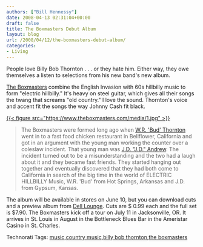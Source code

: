 ```yaml
---
authors: ["Bill Hennessy"]
date: 2008-04-13 02:31:04+00:00
draft: false
title: The Boxmasters Debut Album
layout: blog
url: /2008/04/12/the-boxmasters-debut-album/
categories:
- Living
---
```


People love Billy Bob Thornton . . . or they hate him. Either way, they owe themselves a listen to selections from his new band's new album.

 

[The Boxmasters](https://www.theboxmasters.com/) combine the English Invasion with 60s hillbilly music to form "electric hillbilly." It's heavy on steel guitar, which gives all their songs the twang that screams "old country." I love the sound. Thornton's voice and accent fit the songs the way Johnny Cash fit black.

 

[{{< figure src="https://www.theboxmasters.com/media/1.jpg" >}}
](https://www.theboxmasters.com/)

 

>   
> 
> The Boxmasters were formed long ago when [W.R. 'Bud' Thornton](https://www.theboxmasters.com/) went in to a fast food chicken restaurant in Bellflower, California and got in an argument with the young man working the counter over a coleslaw incident. That young man was [J.D. "J.D." Andrew](https://www.theboxmasters.com/). The incident turned out to be a misunderstanding and the two had a laugh about it and they became fast friends. They started hanging out together and eventually discovered that they had both come to California in search of the big time in the world of ELECTRIC HILLBILLY Music, W.R. 'Bud' from Hot Springs, Arkansas and J.D. from Gypsum, Kansas.
> 
> 

 

The album will be available in stores on June 10, but you can download cuts and a preview album from [Dell Lounge](https://www.delllounge.com/music/featured/). Cuts are $ 0.99 each and the full set is $7.90. The Boxmasters kick off a tour on July 11 in Jacksonville, OR. It arrives in St. Louis in August in the Bottleneck Blues Bar in the Ameristar Casino in St. Charles.

 

Technorati Tags: [music](https://technorati.com/tags/music),[country music](https://technorati.com/tags/country%20music),[billy bob thornton](https://technorati.com/tags/billy%20bob%20thornton),[the boxmasters](https://technorati.com/tags/the%20boxmasters)
